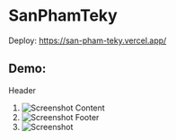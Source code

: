 # SanPhamTeky
Deploy: https://san-pham-teky.vercel.app/
## Demo:
Header
1. ![Screenshot]([https://github.com/Ngtientu/SanPhamTeky/blob/main/img/Project/header.png])
Content
2. ![Screenshot]([https://github.com/Ngtientu/SanPhamTeky/blob/main/img/Project/content.png])
Footer
3. ![Screenshot]([https://github.com/Ngtientu/SanPhamTeky/blob/main/img/Project/footer.png])
